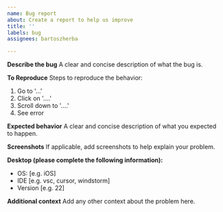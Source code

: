 ```yaml
---
name: Bug report
about: Create a report to help us improve
title: ''
labels: bug
assignees: bartoszherba

---
```


**Describe the bug**
A clear and concise description of what the bug is.

**To Reproduce**
Steps to reproduce the behavior:
1. Go to '...'
2. Click on '....'
3. Scroll down to '....'
4. See error

**Expected behavior**
A clear and concise description of what you expected to happen.

**Screenshots**
If applicable, add screenshots to help explain your problem.

**Desktop (please complete the following information):**
 - OS: [e.g. iOS]
 - IDE [e.g. vsc, cursor, windstorm]
 - Version [e.g. 22]

**Additional context**
Add any other context about the problem here.
